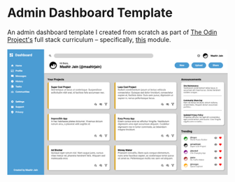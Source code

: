 # Admin Dashboard Template

An admin dashboard template I created from scratch as part of [The Odin Project's](https://www.theodinproject.com/) full stack curriculum – specifically, [this](https://www.theodinproject.com/lessons/node-path-intermediate-html-and-css-admin-dashboard) module.

![Screenshot of admin dashboard webpage](./screenshot.png)
